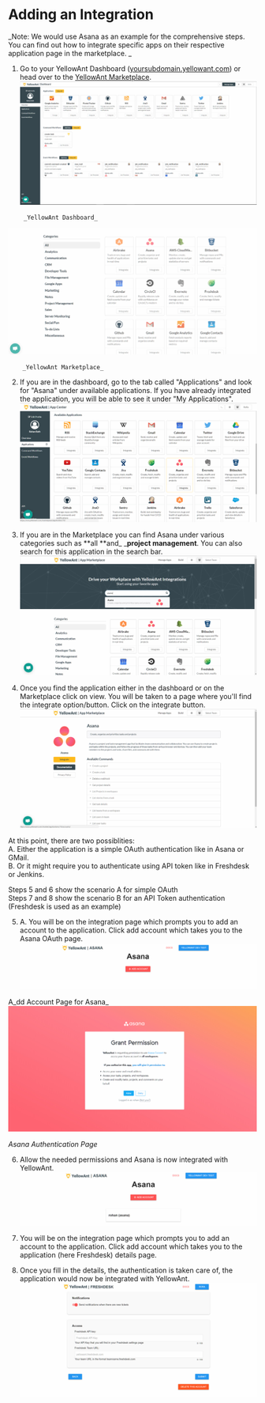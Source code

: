 # Adding an Integration

_Note: We would use Asana as an example for the comprehensive steps. You can find out how to integrate specific apps on their respective application page in the marketplace. _

1. Go to your YellowAnt Dashboard \([yoursubdomain.yellowant.com](https://github.com/yellowanthq/yellowant-help-center/tree/bdad19066023aa6a8b667a1d6f05b72945b49759/yoursubdomain.yellowant.com)\) or head over to the [YellowAnt Marketplace](https://www.yellowant.com/marketplace). ![](../.gitbook/assets/overview.jpg)

        _YellowAnt Dashboard_

![](../.gitbook/assets/app_categories.jpg)

        _YellowAnt Marketplace_

2. If you are in the dashboard, go to the tab called "Applications" and look for "Asana" under available applications. If you have already integrated the application, you will be able to see it under "My Applications".  
![](../.gitbook/assets/app_select.jpg)

3. If you are in the Marketplace you can find Asana under various categories such as **all **and_ _**project management**. You can also search for this application in the search bar.  
![](../.gitbook/assets/mpsel.jpg)

4. Once you find the application either in the dashboard or on the Marketplace click on view. You will be taken to a page where you'll find the integrate option/button. Click on the integrate button.  
![](../.gitbook/assets/intepage.jpg)

At this point, there are two possiblities:  
A. Either the application is a simple OAuth authentication like in Asana or GMail.  
B. Or it might require you to authenticate using API token like in Freshdesk or Jenkins.

Steps 5 and 6 show the scenario A for simple OAuth  
Steps 7 and 8 show the scenario B for an API Token authentication \(Freshdesk is used as an example\)

5. A. You will be on the integration page which prompts you to add an account to the application. Click add account which takes you to the Asana OAuth page.  
![](../.gitbook/assets/add-acc.jpg)

A_dd Account Page for Asana_  
![](../.gitbook/assets/asana.jpg)

_Asana Authentication Page_

6. Allow the needed permissions and Asana is now integrated with YellowAnt.  
![](../.gitbook/assets/asanaadded.jpg)

7. You will be on the integration page which prompts you to add an account to the application. Click add account which takes you to the application \(here Freshdesk\) details page.

8. Once you fill in the details, the authentication is taken care of, the application would now be integrated with YellowAnt.  
![](../.gitbook/assets/apikey.jpg)

